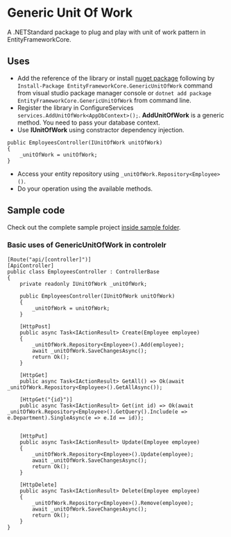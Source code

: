# Generic Unit Of Work

A .NETStandard package to plug and play with unit of work pattern in EntityFrameworkCore.

## Uses
* Add the reference of the library or install [nuget package](https://www.nuget.org/packages/EntityFrameworkCore.GenericUnitOfWork/) following by ```Install-Package EntityFrameworkCore.GenericUnitOfWork``` command from visual studio package manager console or ```dotnet add package EntityFrameworkCore.GenericUnitOfWork``` from command line.
* Register the library in ConfigureServices ```services.AddUnitOfWork<AppDbContext>();```. **AddUnitOfWork** is a generic method. You need to pass your database context.
* Use **IUnitOfWork** using constractor dependency injection. 
```
public EmployeesController(IUnitOfWork unitOfWork)
{
    _unitOfWork = unitOfWork;
}
```
* Access your entity repository using ```_unitOfWork.Repository<Employee>()```.
* Do your operation using the available methods.

## Sample code
Check out the complete sample project [inside sample folder](https://github.com/abuzaforfagun/GenericUnitOfWork/tree/master/GenericUnitOfWork.Sample).


### Basic uses of GenericUnitOfWork in controlelr

```
[Route("api/[controller]")]
[ApiController]
public class EmployeesController : ControllerBase
{
    private readonly IUnitOfWork _unitOfWork;

    public EmployeesController(IUnitOfWork unitOfWork)
    {
        _unitOfWork = unitOfWork;
    }

    [HttpPost]
    public async Task<IActionResult> Create(Employee employee)
    {
        _unitOfWork.Repository<Employee>().Add(employee);
        await _unitOfWork.SaveChangesAsync();
        return Ok();
    }

    [HttpGet]
    public async Task<IActionResult> GetAll() => Ok(await _unitOfWork.Repository<Employee>().GetAllAsync());

    [HttpGet("{id}")]
    public async Task<IActionResult> Get(int id) => Ok(await _unitOfWork.Repository<Employee>().GetQuery().Include(e => e.Department).SingleAsync(e => e.Id == id));


    [HttpPut]
    public async Task<IActionResult> Update(Employee employee)
    {
        _unitOfWork.Repository<Employee>().Update(employee);
        await _unitOfWork.SaveChangesAsync();
        return Ok();
    }

    [HttpDelete]
    public async Task<IActionResult> Delete(Employee employee)
    {
        _unitOfWork.Repository<Employee>().Remove(employee);
        await _unitOfWork.SaveChangesAsync();
        return Ok();
    }
}
```